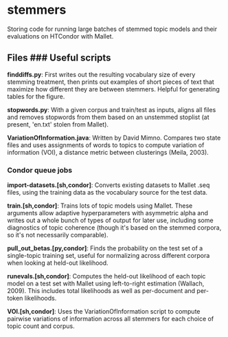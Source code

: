 # stemmers
Storing code for running large batches of stemmed topic models and their
evaluations on HTCondor with Mallet.

## Files ### Useful scripts

**finddiffs.py**: First writes out the resulting vocabulary size of every
stemming treatment, then prints out examples of short pieces of text that
maximize how different they are between stemmers. Helpful for generating tables
for the figure.

**stopwords.py**: With a given corpus and train/test as inputs, aligns all files
and removes stopwords from them based on an unstemmed stoplist (at present,
'en.txt' stolen from Mallet).

**VariationOfInformation.java**: Written by David Mimno. Compares two state
files and uses assignments of words to topics to compute variation of
information (VOI), a distance metric between clusterings (Meila, 2003).

### Condor queue jobs

**import-datasets.[sh,condor]**: Converts existing datasets to Mallet .seq
files, using the training data as the vocabulary source for the test data.

**train.[sh,condor]**: Trains lots of topic models using Mallet. These arguments
allow adaptive hyperparameters with asymmetric alpha and writes out a whole
bunch of types of output for later use, including some diagnostics of topic
coherence (though it's based on the stemmed corpora, so it's not necessarily
comparable).

**pull_out_betas.[py,condor]**: Finds the probability on the test set of a
single-topic training set, useful for normalizing across different corpora when
looking at held-out likelihood.

**runevals.[sh,condor]**: Computes the held-out likelihood of each topic model
on a test set with Mallet using left-to-right estimation (Wallach, 2009). This
includes total likelihoods as well as per-document and per-token likelihoods.

**VOI.[sh,condor]**: Uses the VariationOfInformation script to compute pairwise
variations of information across all stemmers for each choice of topic count and
corpus.

